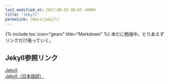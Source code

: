 ```yaml
---
last_modified_at: 2017-08-03 00:55 +0900
title: "Jekyll"
permalink: /docs/jekyll/
---
```

{% include toc icon="gears" title="Markdown" %} 未だに勉強中。とりあえずリンクだけ張っていく。
## Jekyll参照リンク
[Jekyll](http://jekyllrb.com/)   
[Jekyll（日本語訳）](http://jekyllrb-ja.github.io/)
